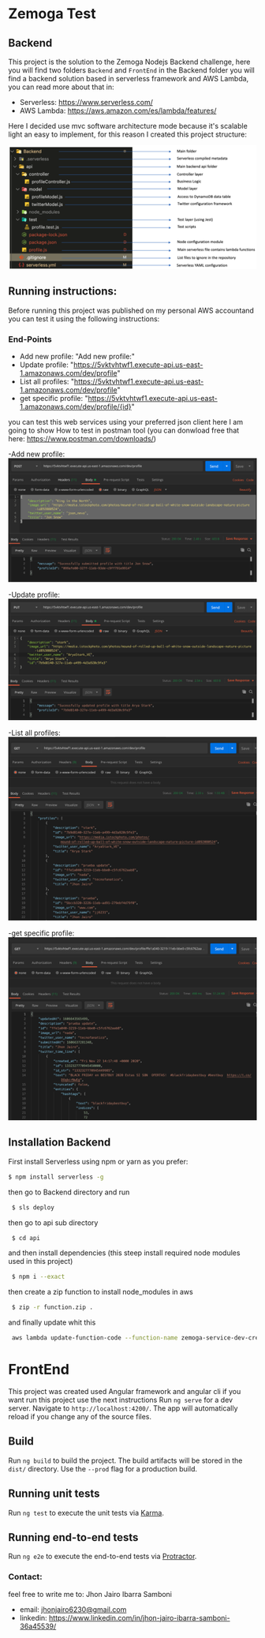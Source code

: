 # Zemoga Test
## Backend
This project is the solution to the Zemoga Nodejs Backend challenge, here you will find two folders `Backend` and `FrontEnd` in the Backend folder you will find a backend solution based in serverless framework and AWS Lambda, you can read more about that in:

- Serverless: https://www.serverless.com/
- AWS Lambda: https://aws.amazon.com/es/lambda/features/

Here I decided use mvc software architecture mode because it's scalable light an easy to implement, for this reason I created this project structure:

 ![alt text](https://github.com/jhonjairo6230/ZemogaTest/blob/documentation/assets/backend-structure.png)

## Running instructions:
Before running this project was published on my personal AWS accountand you can test it using the following instructions: 

### End-Points
- Add new profile: "Add new profile:"
- Update profile: "https://5vktvhtwf1.execute-api.us-east-1.amazonaws.com/dev/profile"
- List all profiles: "https://5vktvhtwf1.execute-api.us-east-1.amazonaws.com/dev/profile"
- get specific profile: "https://5vktvhtwf1.execute-api.us-east-1.amazonaws.com/dev/profile/{id}"

you can test this web services using your preferred json client here I am going to show How to test in postman tool (you can donwload free that here: https://www.postman.com/downloads/)

-Add new profile:
![alt text](https://github.com/jhonjairo6230/ZemogaTest/blob/documentation/assets/create-profile.png)

-Update profile:
![alt text](https://github.com/jhonjairo6230/ZemogaTest/blob/documentation/assets/update-profile.png)

-List all profiles:
![alt text](https://github.com/jhonjairo6230/ZemogaTest/blob/documentation/assets/get-all.png)

-get specific profile:
![alt text](https://github.com/jhonjairo6230/ZemogaTest/blob/documentation/assets/get-one.png)


## Installation Backend
 First install Serverless using npm or yarn as you prefer:
 ```sh
 $ npm install serverless -g 
```

then go to Backend directory and run 
```sh
 $ sls deploy
```

then go to api sub directory
```sh
 $ cd api
```
and then install dependencies (this steep install required node modules used in this project)
```sh
 $ npm i --exact
```
then create a zip function to install node_modules in aws
```sh
 $ zip -r function.zip .
```

and finally update whit this
```sh
 aws lambda update-function-code --function-name zemoga-service-dev-createProfile --zip-file fileb://function.zip
```

# FrontEnd
This project was created used Angular framework and angular cli if you want run this project use the next instructions
Run `ng serve` for a dev server. Navigate to `http://localhost:4200/`. The app will automatically reload if you change any of the source files.

## Build

Run `ng build` to build the project. The build artifacts will be stored in the `dist/` directory. Use the `--prod` flag for a production build.

## Running unit tests

Run `ng test` to execute the unit tests via [Karma](https://karma-runner.github.io).

## Running end-to-end tests

Run `ng e2e` to execute the end-to-end tests via [Protractor](http://www.protractortest.org/).


 ### Contact:
 feel free to write me to:
 Jhon Jairo Ibarra Samboni
 * email: jhonjairo6230@gmail.com
 * linkedin: https://www.linkedin.com/in/jhon-jairo-ibarra-samboni-36a45539/